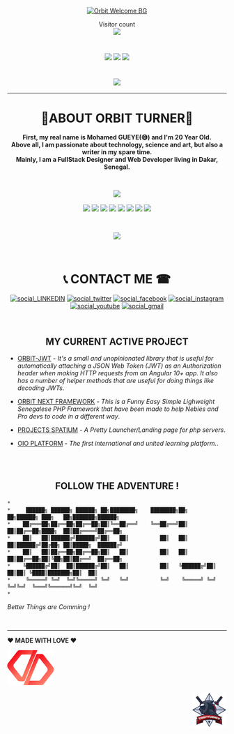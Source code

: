 <p align="center">
  <a href="http://orbitturner.yj.fr/"><img src="https://github.com/orbitturner/orbitturner/blob/master/OrbitGalaxyGithub.png?raw=true" width="auto" alt="Orbit Welcome BG"/></a>
</p>
 
 <p align="center"> 
  Visitor count<br>
  <img src="https://profile-counter.glitch.me/orbitturner/count.svg" />
</p>

#
 
<p align="center">
<a href="https://github.com/orbitturner/orbitnextframework/archive/ONF_V1.0.1.zip"><img src="https://img.shields.io/badge/PROUDLY-FROM%20THE%20GREAT-green?style=for-the-badge&logo=love&logoColor=GREEN"></a>
<a href="https://github.com/orbitturner/orbitnextframework/issues/new/choose"><img src="https://img.shields.io/badge/COUNTRY%20OF%20-SENEGAL-ffc300?style=for-the-badge"></a>
<a href="https://github.com/orbitturner/orbitnextframework/issues/new/choose"><img src="https://img.shields.io/badge/IN%20SWEET-CONTINENT%20OF%20AFRICA-crimson?style=for-the-badge"></a>
</p>


#
 
<p align="center"><img src="https://cdn.rawgit.com/sindresorhus/awesome/d7305f38d29fed78fa85652e3a63e154dd8e8829/media/badge.svg"/></p>

________
<h1 align="center">🤩ABOUT ORBIT TURNER🤔</h1>
<p  align="center">
<strong>First, my real name is Mohamed GUEYE(😅) and I'm 20 Year Old.<br>
Above all, I am passionate about technology, science and art, but also a writer in my spare time.
<br>Mainly, I am a FullStack Designer and Web Developer living in Dakar, Senegal.</strong>
</p>


<br/>

<!--| <img src="https://img.shields.io/badge/PHP%20IS%20BAE-grey?style=for-the-badge&logo=php&logoWidth=25"/> 	|    <img src="https://img.shields.io/badge/HTML_CSS-grey?style=for-the-badge&logo=html5&logoWidth=25"/>   	| <img src="https://img.shields.io/badge/JS-grey?style=for-the-badge&logo=javascript&logoWidth=25"/> 	| <img src="https://img.shields.io/badge/PYTHON-grey?style=for-the-badge&logo=PYTHON&logoWidth=25"/> 	|
|:-------------------------------------------------------------------------------------------------------:	|:--------------------------------------------------------------------------------------------------------:	|:--------------------------------------------------------------------------------------------------:	|:--------------------------------------------------------------------------------------------------:	|
|   <img src="https://img.shields.io/badge/C%20LANGUAGE-grey?style=for-the-badge&logo=C&logoWidth=25"/>   	| <img src="https://img.shields.io/badge/C%20SHARP-grey?style=for-the-badge&logo=C%20sharp&logoWidth=25"/> 	|   <img src="https://img.shields.io/badge/JAVA-grey?style=for-the-badge&logo=JAVA&logoWidth=25"/>   	|   <img src="https://img.shields.io/badge/SQL-grey?style=for-the-badge&logo=mysql&logoWidth=25"/>   	|-->
<p align="center"><img src="https://img.shields.io/badge/MOST%20USED-PRORAMMING%20LANGUAGES-21618C?style=for-the-badge"/></p>	

<p align="center">
<img src="https://img.shields.io/badge/PHP%20IS%20BAE-grey?style=for-the-badge&logo=php&logoWidth=25"/>
<img src="https://img.shields.io/badge/HTML_CSS-grey?style=for-the-badge&logo=html5&logoWidth=25"/>
<img src="https://img.shields.io/badge/JS-grey?style=for-the-badge&logo=javascript&logoWidth=25"/>
<img src="https://img.shields.io/badge/PYTHON-grey?style=for-the-badge&logo=PYTHON&logoWidth=25"/>
<img src="https://img.shields.io/badge/C%20LANGUAGE-grey?style=for-the-badge&logo=C&logoWidth=25"/>
<img src="https://img.shields.io/badge/C%20SHARP-grey?style=for-the-badge&logo=C%20sharp&logoWidth=25"/>
<img src="https://img.shields.io/badge/JAVA-grey?style=for-the-badge&logo=JAVA&logoWidth=25"/>
<img src="https://img.shields.io/badge/SQL-grey?style=for-the-badge&logo=mysql&logoWidth=25"/>
</p>  
<br>
<p align="center">
<a href="https://github.com/orbitturner" >
<!-- ![Orbit's Github Stats](https://github-readme-stats.vercel.app/api?username=orbitturner&show_icons=true&theme=tokyonight&count_private=true) -->
  <img src="https://github-readme-stats.vercel.app/api?username=orbitturner&show_icons=true&theme=tokyonight&count_private=true" />
</a>
 </p>
<br>

<h1 align="center">📞 CONTACT ME ☎</h1>
<p align="center">
<a href="https://www.linkedin.com/in/orbitturner/"><img src="https://img.shields.io/badge/LINKEDIN-@orbitturner-0e76a8?style=for-the-badge&logo=linkedin&logoColor=0e76a8&logoWidth=25" alt="social_LINKEDIN"/></a>
<a href="https://twitter.com/orbitturner"><img src="https://img.shields.io/badge/TWITTER-@orbitturner-1DA1F2?style=for-the-badge&logo=twitter&logoColor=1DA1F2&logoWidth=25" alt="social_twitter"></a>
<a href="https://facebook.com/orbitturner"><img src="https://img.shields.io/badge/FACEBOOK-@orbitturner-4267B2?style=for-the-badge&logo=facebook&logoColor=4267B2&logoWidth=25" alt="social_facebook"></a>
<a href="https://instagram.com/orbitturner"><img src="https://img.shields.io/badge/INSTAGRAM-@orbitturner-C13584?style=for-the-badge&logo=instagram&logoColor=C13584&logoWidth=25" alt="social_instagram"></a>
<a href="https://youtube.com/orbitturner"><img src="https://img.shields.io/badge/YOUTUBE-@orbitturner-FF0000?style=for-the-badge&logo=youtube&logoColor=FF0000&logoWidth=25" alt="social_youtube"></a>
<a href="mailto:orbitturner@gmail.com"><img src="https://img.shields.io/badge/GMAIL-@orbitturner-B23121?style=for-the-badge&logo=gmail&logoColor=B23121&logoWidth=25" alt="social_gmail"></a>
<!-- <a href="https://www.buymeacoffee.com/orbitturner" target="_blank" style="height:25px;width:246px;"><img src="https://cdn.buymeacoffee.com/buttons/v2/default-red.png" alt="Buy Me A Coffee" style="height:25px;width:246px;"></a> -->
</p>


<br>
<h2 align="center">MY CURRENT ACTIVE PROJECT</h2>

- [ORBIT-JWT](https://github.com/orbitturner/orbit-jwt) - *It's a small and unopinionated library that is useful for automatically attaching a JSON Web Token (JWT) as an Authorization header when making HTTP requests from an Angular 10+ app. It also has a number of helper methods that are useful for doing things like decoding JWTs*.

- [ORBIT NEXT FRAMEWORK](https://github.com/orbitturner/orbitnextframework) - *This is a Funny Easy Simple Lighweight Senegalese PHP Framework that have been made to help Nebies and Pro devs to code in a different way*.

- [PROJECTS SPATIUM](https://github.com/orbitturner/PROJECTS_SPATIUM) - *A Pretty Launcher/Landing page for php servers*.

- [OIO PLATFORM](https://e-oio.com/) - *The first international and united learning platform.*.

<br/>
<br/>
<h2 align="center">FOLLOW THE ADVENTURE !</h2>

```
*
*     ██████╗ ██████╗ ██████╗ ██╗████████╗    ████████╗██╗   ██╗██████╗ ███╗   ██╗███████╗██████╗ 
*    ██╔═══██╗██╔══██╗██╔══██╗██║╚══██╔══╝    ╚══██╔══╝██║   ██║██╔══██╗████╗  ██║██╔════╝██╔══██╗
*    ██║   ██║██████╔╝██████╔╝██║   ██║          ██║   ██║   ██║██████╔╝██╔██╗ ██║█████╗  ██████╔╝
*    ██║   ██║██╔══██╗██╔══██╗██║   ██║          ██║   ██║   ██║██╔══██╗██║╚██╗██║██╔══╝  ██╔══██╗
*    ╚██████╔╝██║  ██║██████╔╝██║   ██║          ██║   ╚██████╔╝██║  ██║██║ ╚████║███████╗██║  ██║
*     ╚═════╝ ╚═╝  ╚═╝╚═════╝ ╚═╝   ╚═╝          ╚═╝    ╚═════╝ ╚═╝  ╚═╝╚═╝  ╚═══╝╚══════╝╚═╝  ╚═╝
*   
```
*Better Things are Comming !*

<br/>


______________________________________________________
**❤ MADE WITH LOVE ❤**

![Image of OT](./LOGO-OT.png)

<img src="https://github.com/orbitturner/challenger/blob/master/images/OrbitTurner_Gaming_GitHubBadge.png?raw=true" align="right" />
